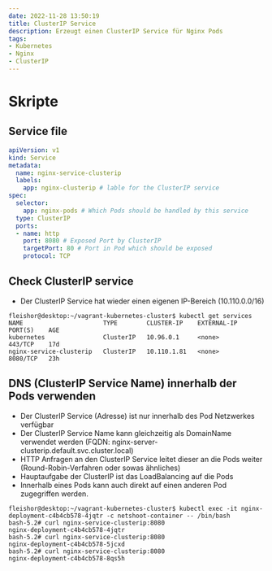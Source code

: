 ```yaml
---
date: 2022-11-28 13:50:19
title: ClusterIP Service
description: Erzeugt einen ClusterIP Service für Nginx Pods
tags: 
- Kubernetes
- Nginx
- ClusterIP
---
```


# Skripte
## Service file
~~~yaml
apiVersion: v1
kind: Service
metadata:
  name: nginx-service-clusterip
  labels:
    app: nginx-clusterip # lable for the ClusterIP service
spec:
  selector:
    app: nginx-pods # Which Pods should be handled by this service
  type: ClusterIP
  ports:
  - name: http
    port: 8080 # Exposed Port by ClusterIP
    targetPort: 80 # Port in Pod which should be exposed
    protocol: TCP
~~~

## Check ClusterIP service
- Der ClusterIP Service hat wieder einen eigenen IP-Bereich (10.110.0.0/16)
 
~~~
fleishor@desktop:~/vagrant-kubernetes-cluster$ kubectl get services
NAME                      TYPE        CLUSTER-IP    EXTERNAL-IP   PORT(S)    AGE
kubernetes                ClusterIP   10.96.0.1     <none>        443/TCP    17d
nginx-service-clusterip   ClusterIP   10.110.1.81   <none>        8080/TCP   23h
~~~

## DNS (ClusterIP Service Name) innerhalb der Pods verwenden
- Der ClusterIP Service (Adresse) ist nur innerhalb des Pod Netzwerkes verfügbar
- Der ClusterIP Service Name kann gleichzeitig als DomainName verwendet werden (FQDN: nginx-server-clusterip.default.svc.cluster.local)
- HTTP Anfragen an den ClusterIP Service leitet dieser an die Pods weiter (Round-Robin-Verfahren oder sowas ähnliches)
- Hauptaufgabe der ClusterIP ist das LoadBalancing auf die Pods
- Innerhalb eines Pods kann auch direkt auf einen anderen Pod zugegriffen werden.
 
~~~
fleishor@desktop:~/vagrant-kubernetes-cluster$ kubectl exec -it nginx-deployment-c4b4cb578-4jqtr -c netshoot-container -- /bin/bash
bash-5.2# curl nginx-service-clusterip:8080
nginx-deployment-c4b4cb578-4jqtr
bash-5.2# curl nginx-service-clusterip:8080
nginx-deployment-c4b4cb578-5jcxd
bash-5.2# curl nginx-service-clusterip:8080
nginx-deployment-c4b4cb578-8qs5h
~~~
